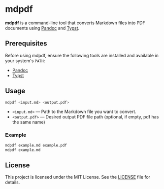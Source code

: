 # mdpdf

**mdpdf** is a command-line tool that converts Markdown files into PDF documents using [Pandoc](https://pandoc.org/) and [Typst](https://typst.app/).

## Prerequisites

Before using mdpdf, ensure the following tools are installed and available in your system's `PATH`:

* [Pandoc](https://pandoc.org/installing.html)
* [Typst](https://typst.app/install)


## Usage

```bash
mdpdf <input.md> <output.pdf>
```

* `<input.md>` — Path to the Markdown file you want to convert.
* `<output.pdf>` — Desired output PDF file path (optional, if empty, pdf has the same name)

### Example

```bash
mdpdf example.md example.pdf
mdpdf example.md
```

## License

This project is licensed under the MIT License. See the [LICENSE](LICENSE) file for details.
